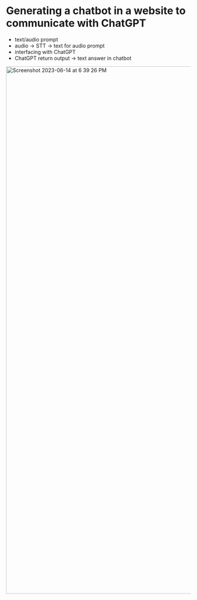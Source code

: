 # Generating a chatbot in a website to communicate with ChatGPT

* text/audio prompt
* audio -> STT -> text for audio prompt
* interfacing with ChatGPT
* ChatGPT return output -> text answer in chatbot

<img width="1440" alt="Screenshot 2023-06-14 at 6 39 26 PM" src="https://github.com/coderkol95/Alt_genAI_voicebot/assets/15844821/063666c7-7ddf-49eb-8f97-7e1dff6cb5e0">
